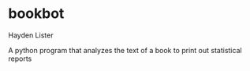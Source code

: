 # bookbot

Hayden Lister

A python program that analyzes the text of a book to print out statistical reports
